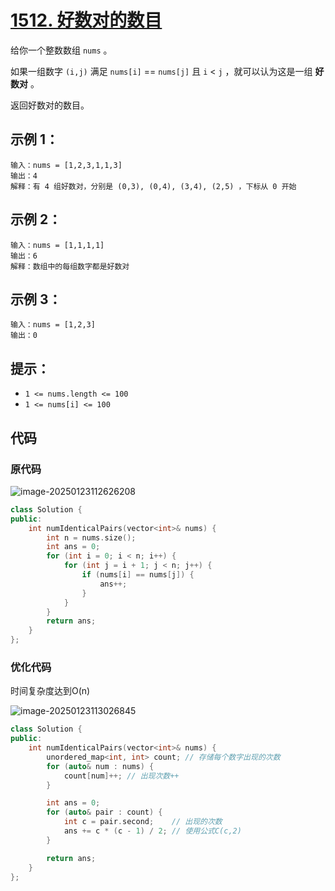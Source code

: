 # [1512. 好数对的数目](https://leetcode.cn/problems/number-of-good-pairs/)

给你一个整数数组 `nums` 。

如果一组数字 `(i,j)` 满足 `nums[i]` == `nums[j]` 且 `i` < `j` ，就可以认为这是一组 **好数对** 。

返回好数对的数目。

## **示例 1：**

```
输入：nums = [1,2,3,1,1,3]
输出：4
解释：有 4 组好数对，分别是 (0,3), (0,4), (3,4), (2,5) ，下标从 0 开始
```

## **示例 2：**

```
输入：nums = [1,1,1,1]
输出：6
解释：数组中的每组数字都是好数对
```

## **示例 3：**

```
输入：nums = [1,2,3]
输出：0
```

## **提示：**

- `1 <= nums.length <= 100`
- `1 <= nums[i] <= 100`

## 代码

### 原代码

![image-20250123112626208](https://gitee.com/chen-houchao/images/raw/master/202501231126250.png)

```cpp
class Solution {
public:
    int numIdenticalPairs(vector<int>& nums) {
        int n = nums.size();
        int ans = 0;
        for (int i = 0; i < n; i++) {
            for (int j = i + 1; j < n; j++) {
                if (nums[i] == nums[j]) {
                    ans++;
                }
            }
        }
        return ans;
    }
};
```

### 优化代码

时间复杂度达到O(n)

![image-20250123113026845](https://gitee.com/chen-houchao/images/raw/master/202501231130881.png)

```cpp
class Solution {
public:
    int numIdenticalPairs(vector<int>& nums) {
        unordered_map<int, int> count; // 存储每个数字出现的次数
        for (auto& num : nums) {
            count[num]++; // 出现次数++
        }

        int ans = 0;
        for (auto& pair : count) {
            int c = pair.second;    // 出现的次数
            ans += c * (c - 1) / 2; // 使用公式C(c,2)
        }

        return ans;
    }
};
```


